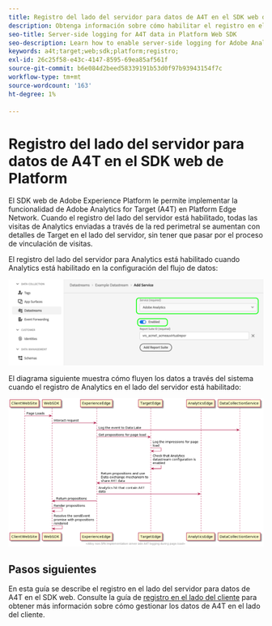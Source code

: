 ```yaml
---
title: Registro del lado del servidor para datos de A4T en el SDK web de Platform
description: Obtenga información sobre cómo habilitar el registro en el lado del servidor para Adobe Analytics for Target (A4T) mediante el SDK web de Experience Platform.
seo-title: Server-side logging for A4T data in Platform Web SDK
seo-description: Learn how to enable server-side logging for Adobe Analytics for Target (A4T) using the Experience Platform Web SDK.
keywords: a4t;target;web;sdk;platform;registro;
exl-id: 26c25f58-e43c-4147-8595-69ea85af561f
source-git-commit: b6e084d2beed58339191b53d0f97b93943154f7c
workflow-type: tm+mt
source-wordcount: '163'
ht-degree: 1%

---
```


# Registro del lado del servidor para datos de A4T en el SDK web de Platform

El SDK web de Adobe Experience Platform le permite implementar la funcionalidad de Adobe Analytics for Target (A4T) en Platform Edge Network. Cuando el registro del lado del servidor está habilitado, todas las visitas de Analytics enviadas a través de la red perimetral se aumentan con detalles de Target en el lado del servidor, sin tener que pasar por el proceso de vinculación de visitas.

El registro del lado del servidor para Analytics está habilitado cuando Analytics está habilitado en la configuración del flujo de datos:

![Configuración del flujo de datos de Analytics habilitada](../assets/enable-analytics-datastream.png)

El diagrama siguiente muestra cómo fluyen los datos a través del sistema cuando el registro de Analytics en el lado del servidor está habilitado:

![Flujo de registro del lado del servidor](../assets/analytics-server-side-logging.png)

## Pasos siguientes

En esta guía se describe el registro en el lado del servidor para datos de A4T en el SDK web. Consulte la guía de [registro en el lado del cliente](./client-side.md) para obtener más información sobre cómo gestionar los datos de A4T en el lado del cliente.
